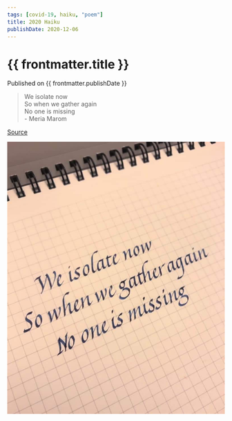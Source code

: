 ```yaml
---
tags: [covid-19, haiku, "poem"]
title: 2020 Haiku
publishDate: 2020-12-06
---
```


# {{ frontmatter.title }}

Published on {{ frontmatter.publishDate }}

> We isolate now  
> So when we gather again  
> No one is missing  
> \- Meria Marom

[Source](https://covid-19archive.org/s/archive/item/17581)

![haiku](haiku.jpg)
